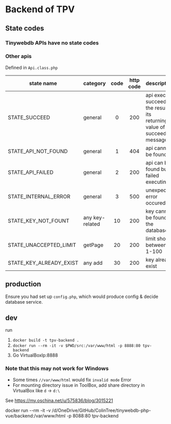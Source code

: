 # Backend of TPV

## State codes

### Tinywebdb APIs have no state codes

### Other apis

Defined in `Api.class.php`

state name | category | code | http code | description
-----------|----------|:----:|:---------:|------------
STATE_SUCCEED | general | 0 | 200 | api execute succeed, the result is its returning value of succeed message
STATE_API_NOT_FOUND | general | 1 | 404 | api cannot be found
STATE_API_FAILED | general | 2 | 200 | api can be found but failed executing
STATE_INTERNAL_ERROR | general | 3 | 500 | unexpected error occured
STATE_KEY_NOT_FOUNT | any key-related | 10 | 200 | key cannot be found in the database
STATE_UNACCEPTED_LIMIT | getPage | 20 | 200 | limit should between 1-100
STATE_KEY_ALREADY_EXIST | any add | 30 | 200 | key already exist

## production

Ensure you had set up `config.php`, which would produce config & decide database service.

## dev

run

1. `docker build -t tpv-backend .`
2. `docker run --rm -it -v $PWD/src:/var/www/html -p 8888:80 tpv-backend`
3. Go VirtualBoxIp:8888

### Note that this may not work for Windows

* Some times `//var/www/html` would fix `invalid mode` Error
* For mounting directory issue in ToolBox, add share directory in VirtualBox like `d` -> `d:\`

See https://my.oschina.net/u/575836/blog/3015221

docker run --rm -it -v /d/OneDrive/GitHub/ColinTree/tinywebdb-php-vue/backend:/var/www/html -p 8088:80 tpv-backend